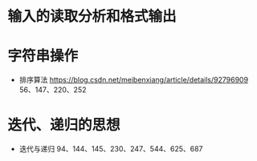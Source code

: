 # 输入的读取分析和格式输出
# 字符串操作  
- 排序算法	https://blog.csdn.net/meibenxiang/article/details/92796909	56、147、220、252
# 迭代、递归的思想
- 迭代与递归		94、144、145、230、247、544、625、687
